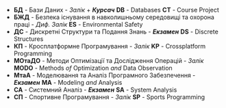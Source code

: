 - **БД** - Бази Даних - _Залік_ + **_Курсач_**
  **DB** - Databases
  **CT** - Course Project
- **БЖД** - Безпека існування в навколишньому середовищі та охорона праці - _Диф. Залік_
  **ES** - Environmental Safety
- **ДС** - Дискретні Структури та Подання Знань - **_Екзамен_**
  **DS** - Discrete Structures
- **КП** - Кросплатформне Програмування - _Залік_
  **KP** - Crossplatform Programming
- **МОтаДО** - Методи Оптимізації та Дослідження Операцій - _Залік_
  **MODO** - Methods _of_ Optimization _and_ Data Observation
- **МтаА** - Моделювання та Аналіз Програмного Забезпечення - **_Екзамен_**
  **MA** - Modeling _and_ Analysis
- **СА** - Системний Аналіз - **_Екзамен_**
  **SA** - System Analysis
- **СП** - Спортивне Програмування - _Залік_
  **SP** - Sports Programming
